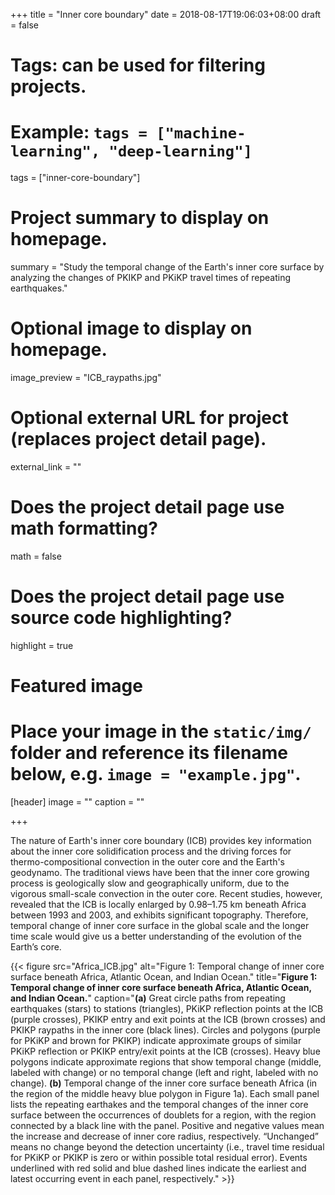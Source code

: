 +++
title = "Inner core boundary"
date = 2018-08-17T19:06:03+08:00
draft = false

# Tags: can be used for filtering projects.
# Example: `tags = ["machine-learning", "deep-learning"]`
tags = ["inner-core-boundary"]

# Project summary to display on homepage.
summary = "Study the temporal change of the Earth's inner core surface by analyzing the changes of PKIKP and PKiKP travel times of repeating earthquakes."

# Optional image to display on homepage.
image_preview = "ICB_raypaths.jpg"

# Optional external URL for project (replaces project detail page).
external_link = ""

# Does the project detail page use math formatting?
math = false

# Does the project detail page use source code highlighting?
highlight = true

# Featured image
# Place your image in the `static/img/` folder and reference its filename below, e.g. `image = "example.jpg"`.
[header]
image = ""
caption = ""

+++


The nature of Earth's inner core boundary (ICB) provides key information about the inner core solidification process and the driving forces for thermo-compositional convection in the outer core and the Earth's geodynamo. The traditional views have been that the inner core growing process is geologically slow and geographically uniform, due to the vigorous small-scale convection in the outer core. Recent studies, however, revealed that the ICB is locally enlarged by 0.98–1.75 km beneath Africa between 1993 and 2003, and exhibits significant topography. Therefore, temporal change of inner core surface in the global scale and the longer time scale would give us a better understanding of the evolution of the Earth’s core.

{{< figure src="Africa_ICB.jpg" alt="Figure 1: Temporal change of inner core surface beneath Africa, Atlantic Ocean, and Indian Ocean." title="**Figure 1: Temporal change of inner core surface beneath Africa, Atlantic Ocean, and Indian Ocean.**" caption="**(a)** Great circle paths from repeating earthquakes (stars) to stations (triangles), PKiKP reflection points at the ICB (purple crosses), PKIKP entry and exit points at the ICB (brown crosses) and PKIKP raypaths in the inner core (black lines). Circles and polygons (purple for PKiKP and brown for PKIKP) indicate approximate groups of similar PKiKP reflection or PKIKP entry/exit points at the ICB (crosses). Heavy blue polygons indicate approximate regions that show temporal change (middle, labeled with change) or no temporal change (left and right, labeled with no change). **(b)** Temporal change of the inner core surface beneath Africa (in the region of the middle heavy blue polygon in Figure 1a). Each small panel lists the repeating earthakes and the temporal changes of the inner core surface between the occurrences of doublets for a region, with the region connected by a black line with the panel. Positive and negative values mean the increase and decrease of inner core radius, respectively. “Unchanged” means no change beyond the detection uncertainty (i.e., travel time residual for PKiKP or PKIKP is zero or within possible total residual error). Events underlined with red solid and blue dashed lines indicate the earliest and latest occurring event in each panel, respectively." >}}


